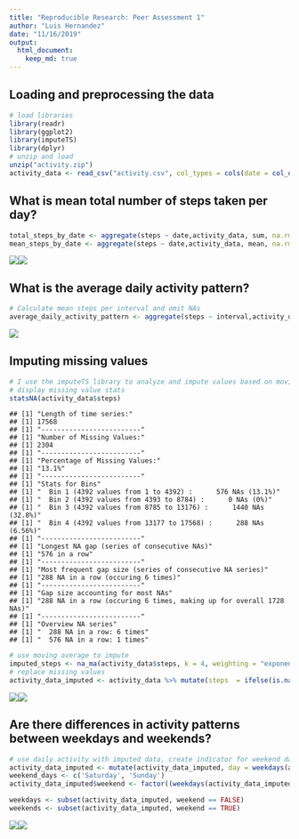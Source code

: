 ```yaml
---
title: "Reproducible Research: Peer Assessment 1"
author: "Luis Hernandez"
date: "11/16/2019"
output: 
  html_document:
    keep_md: true
---
```


## Loading and preprocessing the data

```r
# load libraries
library(readr)
library(ggplot2)
library(imputeTS)
library(dplyr)
# unzip and load
unzip("activity.zip")
activity_data <- read_csv("activity.csv", col_types = cols(date = col_date(format = "%Y-%m-%d")))
```

## What is mean total number of steps taken per day?

```r
total_steps_by_date <- aggregate(steps ~ date,activity_data, sum, na.rm = TRUE)
mean_steps_by_date <- aggregate(steps ~ date,activity_data, mean, na.rm = TRUE)
```

![](PA1_template_files/figure-html/unnamed-chunk-3-1.png)<!-- -->![](PA1_template_files/figure-html/unnamed-chunk-3-2.png)<!-- -->


## What is the average daily activity pattern?

```r
# Calculate mean steps per interval and omit NAs
average_daily_activity_pattern <- aggregate(steps ~ interval,activity_data, mean, na.rm = TRUE)
```

![](PA1_template_files/figure-html/unnamed-chunk-5-1.png)<!-- -->


## Imputing missing values

```r
# I use the imputeTS library to analyze and impute values based on moving avergae values
# display missing value stats
statsNA(activity_data$steps)
```

```
## [1] "Length of time series:"
## [1] 17568
## [1] "-------------------------"
## [1] "Number of Missing Values:"
## [1] 2304
## [1] "-------------------------"
## [1] "Percentage of Missing Values:"
## [1] "13.1%"
## [1] "-------------------------"
## [1] "Stats for Bins"
## [1] "  Bin 1 (4392 values from 1 to 4392) :      576 NAs (13.1%)"
## [1] "  Bin 2 (4392 values from 4393 to 8784) :      0 NAs (0%)"
## [1] "  Bin 3 (4392 values from 8785 to 13176) :      1440 NAs (32.8%)"
## [1] "  Bin 4 (4392 values from 13177 to 17568) :      288 NAs (6.56%)"
## [1] "-------------------------"
## [1] "Longest NA gap (series of consecutive NAs)"
## [1] "576 in a row"
## [1] "-------------------------"
## [1] "Most frequent gap size (series of consecutive NA series)"
## [1] "288 NA in a row (occuring 6 times)"
## [1] "-------------------------"
## [1] "Gap size accounting for most NAs"
## [1] "288 NA in a row (occuring 6 times, making up for overall 1728 NAs)"
## [1] "-------------------------"
## [1] "Overview NA series"
## [1] "  288 NA in a row: 6 times"
## [1] "  576 NA in a row: 1 times"
```

```r
# use moving average to impute
imputed_steps <- na_ma(activity_data$steps, k = 4, weighting = "exponential", maxgap = Inf)
# replace missing values
activity_data_imputed <- activity_data %>% mutate(steps  = ifelse(is.na(steps), imputed_steps[1], steps))
```

![](PA1_template_files/figure-html/unnamed-chunk-7-1.png)<!-- -->![](PA1_template_files/figure-html/unnamed-chunk-7-2.png)<!-- -->


## Are there differences in activity patterns between weekdays and weekends?


```r
# use daily activity with imputed data, create indicator for weekend days and subset data 
activity_data_imputed <- mutate(activity_data_imputed, day = weekdays(activity_data_imputed$date))
weekend_days <- c('Saturday', 'Sunday')
activity_data_imputed$weekend <- factor((weekdays(activity_data_imputed$date) %in% weekend_days), levels=c(TRUE, FALSE))

weekdays <- subset(activity_data_imputed, weekend == FALSE)
weekends <- subset(activity_data_imputed, weekend == TRUE)
```

![](PA1_template_files/figure-html/unnamed-chunk-9-1.png)<!-- -->![](PA1_template_files/figure-html/unnamed-chunk-9-2.png)<!-- -->
